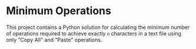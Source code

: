 # Minimum Operations

This project contains a Python solution for calculating the minimum number of operations required to achieve exactly `n` characters in a text file using only "Copy All" and "Paste" operations.
